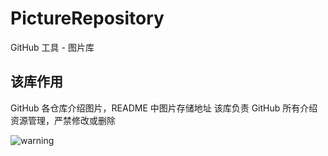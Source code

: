 # PictureRepository
GitHub 工具 - 图片库

## 该库作用
GitHub 各仓库介绍图片，README 中图片存储地址
该库负责 GitHub 所有介绍资源管理，严禁修改或删除

![warning](https://github.com/FishInWater-1999/PictureRepository/blob/master/warning.jpg)
